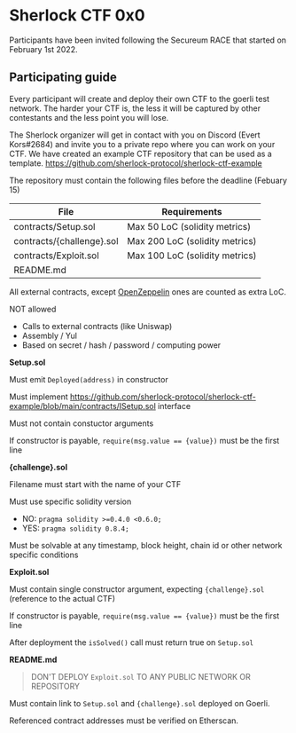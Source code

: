 # Sherlock CTF 0x0

Participants have been invited following the Secureum RACE that started on February 1st 2022.

## Participating guide

Every participant will create and deploy their own CTF to the goerli test network. The harder your CTF is, the less it will be captured by other contestants and the less point you will lose.

The Sherlock organizer will get in contact with you on Discord (Evert Kors#2684) and invite you to a private repo where you can work on your CTF. We have created an example CTF repository that can be used as a template. https://github.com/sherlock-protocol/sherlock-ctf-example

The repository must contain the following files before the deadline (Febuary 15)

| File                      | Requirements                   |
| ------------------------- | ------------------------------ |
| contracts/Setup.sol       | Max 50 LoC (solidity metrics)  |
| contracts/{challenge}.sol | Max 200 LoC (solidity metrics) |
| contracts/Exploit.sol     | Max 100 LoC (solidity metrics) |
| README.md                 |                                |

All external contracts, except [OpenZeppelin](https://github.com/OpenZeppelin/openzeppelin-contracts) ones are counted as extra LoC.

NOT allowed

- Calls to external contracts (like Uniswap)
- Assembly / Yul
- Based on secret / hash / password / computing power

**Setup.sol**

Must emit `Deployed(address)` in constructor

Must implement https://github.com/sherlock-protocol/sherlock-ctf-example/blob/main/contracts/ISetup.sol interface

Must not contain constuctor arguments

If constructor is payable, `require(msg.value == {value})` must be the first line

**{challenge}.sol**

Filename must start with the name of your CTF

Must use specific solidity version

- NO: `pragma solidity >=0.4.0 <0.6.0;`
- YES: `pragma solidity 0.8.4;`

Must be solvable at any timestamp, block height, chain id or other network specific conditions

**Exploit.sol**

Must contain single constructor argument, expecting `{challenge}.sol` (reference to the actual CTF)

If constructor is payable, `require(msg.value == {value})` must be the first line

After deployment the `isSolved()` call must return true on `Setup.sol`

**README.md**

> DON'T DEPLOY `Exploit.sol` TO ANY PUBLIC NETWORK OR REPOSITORY

Must contain link to `Setup.sol` and `{challenge}.sol` deployed on Goerli.

Referenced contract addresses must be verified on Etherscan.
